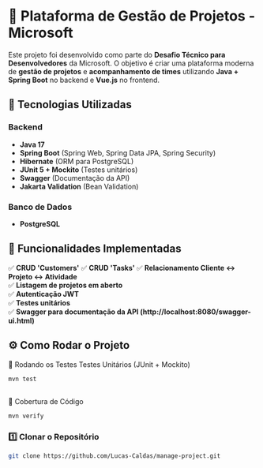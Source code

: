# 📌 Plataforma de Gestão de Projetos - Microsoft

Este projeto foi desenvolvido como parte do **Desafio Técnico para Desenvolvedores** da Microsoft. O objetivo é criar uma plataforma moderna de **gestão de projetos** e **acompanhamento de times** utilizando **Java + Spring Boot** no backend e **Vue.js** no frontend.

## 🚀 Tecnologias Utilizadas

### **Backend**
- **Java 17**
- **Spring Boot** (Spring Web, Spring Data JPA, Spring Security)
- **Hibernate** (ORM para PostgreSQL)
- **JUnit 5 + Mockito** (Testes unitários)
- **Swagger** (Documentação da API)
- **Jakarta Validation** (Bean Validation)

### **Banco de Dados**
- **PostgreSQL**

## 📂 Funcionalidades Implementadas
✅ **CRUD 'Customers'**
✅ **CRUD 'Tasks'**
✅ **Relacionamento Cliente ↔ Projeto ↔ Atividade**  
✅ **Listagem de projetos em aberto**  
✅ **Autenticação JWT**  
✅ **Testes unitários**  
✅ **Swagger para documentação da API (http://localhost:8080/swagger-ui.html)**

## ⚙️ Como Rodar o Projeto
🧪 Rodando os Testes
Testes Unitários (JUnit + Mockito)
```sh
mvn test
```

##
🧪 Cobertura de Código
```sh
mvn verify
```

### **1️⃣ Clonar o Repositório**
```sh
git clone https://github.com/Lucas-Caldas/manage-project.git

